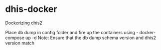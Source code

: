 # dhis-docker
Dockerizing dhis2

Place db dump in config folder and fire up the containers using - docker-compose up -d
Note: Ensure that the db dump schema version and dhis2 version match
